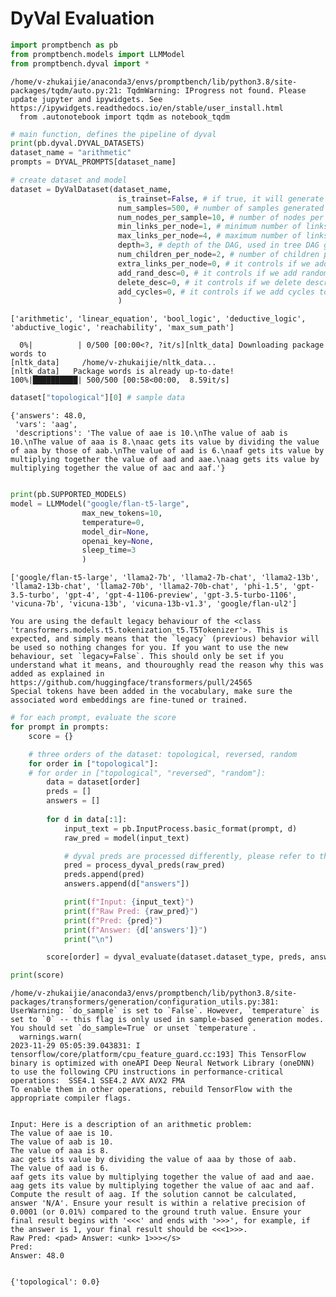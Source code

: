 # DyVal Evaluation

```python
import promptbench as pb
from promptbench.models import LLMModel
from promptbench.dyval import *
```

    /home/v-zhukaijie/anaconda3/envs/promptbench/lib/python3.8/site-packages/tqdm/auto.py:21: TqdmWarning: IProgress not found. Please update jupyter and ipywidgets. See https://ipywidgets.readthedocs.io/en/stable/user_install.html
      from .autonotebook import tqdm as notebook_tqdm



```python
# main function, defines the pipeline of dyval
print(pb.dyval.DYVAL_DATASETS)
dataset_name = "arithmetic"
prompts = DYVAL_PROMPTS[dataset_name]

# create dataset and model
dataset = DyValDataset(dataset_name, 
                        is_trainset=False, # if true, it will generate a training dataset including inference steps for each problem
                        num_samples=500, # number of samples generated
                        num_nodes_per_sample=10, # number of nodes per sample, used in general DAG generation
                        min_links_per_node=1, # minimum number of links per node, used in general DAG generation
                        max_links_per_node=4, # maximum number of links per node, used in general DAG generation
                        depth=3, # depth of the DAG, used in tree DAG generation
                        num_children_per_node=2, # number of children per node, used in tree DAG generation
                        extra_links_per_node=0, # it controls if we add extra links per node to add complexity
                        add_rand_desc=0, # it controls if we add random descriptions to the nodes to add complexity
                        delete_desc=0, # it controls if we delete descriptions to the nodes, if delete, the problem is unsolvable since some nodes are not described
                        add_cycles=0, # it controls if we add cycles to the DAG, if add, the problem is unsolvable since there are loops
                        )
```

    ['arithmetic', 'linear_equation', 'bool_logic', 'deductive_logic', 'abductive_logic', 'reachability', 'max_sum_path']

      0%|          | 0/500 [00:00<?, ?it/s][nltk_data] Downloading package words to
    [nltk_data]     /home/v-zhukaijie/nltk_data...
    [nltk_data]   Package words is already up-to-date!
    100%|██████████| 500/500 [00:58<00:00,  8.59it/s]



```python
dataset["topological"][0] # sample data
```
    {'answers': 48.0,
     'vars': 'aag',
     'descriptions': 'The value of aae is 10.\nThe value of aab is 10.\nThe value of aaa is 8.\naac gets its value by dividing the value of aaa by those of aab.\nThe value of aad is 6.\naaf gets its value by multiplying together the value of aad and aae.\naag gets its value by multiplying together the value of aac and aaf.'}




```python

print(pb.SUPPORTED_MODELS)
model = LLMModel("google/flan-t5-large", 
                max_new_tokens=10, 
                temperature=0, 
                model_dir=None,
                openai_key=None,
                sleep_time=3
                )

```

    ['google/flan-t5-large', 'llama2-7b', 'llama2-7b-chat', 'llama2-13b', 'llama2-13b-chat', 'llama2-70b', 'llama2-70b-chat', 'phi-1.5', 'gpt-3.5-turbo', 'gpt-4', 'gpt-4-1106-preview', 'gpt-3.5-turbo-1106', 'vicuna-7b', 'vicuna-13b', 'vicuna-13b-v1.3', 'google/flan-ul2']

    You are using the default legacy behaviour of the <class 'transformers.models.t5.tokenization_t5.T5Tokenizer'>. This is expected, and simply means that the `legacy` (previous) behavior will be used so nothing changes for you. If you want to use the new behaviour, set `legacy=False`. This should only be set if you understand what it means, and thouroughly read the reason why this was added as explained in https://github.com/huggingface/transformers/pull/24565
    Special tokens have been added in the vocabulary, make sure the associated word embeddings are fine-tuned or trained.



```python
# for each prompt, evaluate the score
for prompt in prompts:
    score = {}

    # three orders of the dataset: topological, reversed, random
    for order in ["topological"]:
    # for order in ["topological", "reversed", "random"]:
        data = dataset[order]
        preds = []
        answers = []
        
        for d in data[:1]:
            input_text = pb.InputProcess.basic_format(prompt, d)
            raw_pred = model(input_text)

            # dyval preds are processed differently, please refer to the source code /promptbench/dyval/dyval_utils.py
            pred = process_dyval_preds(raw_pred)
            preds.append(pred)
            answers.append(d["answers"])

            print(f"Input: {input_text}")
            print(f"Raw Pred: {raw_pred}")
            print(f"Pred: {pred}")
            print(f"Answer: {d['answers']}")
            print("\n")

        score[order] = dyval_evaluate(dataset.dataset_type, preds, answers)

print(score)
```

    /home/v-zhukaijie/anaconda3/envs/promptbench/lib/python3.8/site-packages/transformers/generation/configuration_utils.py:381: UserWarning: `do_sample` is set to `False`. However, `temperature` is set to `0` -- this flag is only used in sample-based generation modes. You should set `do_sample=True` or unset `temperature`.
      warnings.warn(
    2023-11-29 05:05:39.043831: I tensorflow/core/platform/cpu_feature_guard.cc:193] This TensorFlow binary is optimized with oneAPI Deep Neural Network Library (oneDNN) to use the following CPU instructions in performance-critical operations:  SSE4.1 SSE4.2 AVX AVX2 FMA
    To enable them in other operations, rebuild TensorFlow with the appropriate compiler flags.


    Input: Here is a description of an arithmetic problem:
    The value of aae is 10.
    The value of aab is 10.
    The value of aaa is 8.
    aac gets its value by dividing the value of aaa by those of aab.
    The value of aad is 6.
    aaf gets its value by multiplying together the value of aad and aae.
    aag gets its value by multiplying together the value of aac and aaf.
    Compute the result of aag. If the solution cannot be calculated, answer 'N/A'. Ensure your result is within a relative precision of 0.0001 (or 0.01%) compared to the ground truth value. Ensure your final result begins with '<<<' and ends with '>>>', for example, if the answer is 1, your final result should be <<<1>>>.
    Raw Pred: <pad> Answer: <unk> 1>>></s>
    Pred: 
    Answer: 48.0
    
    
    {'topological': 0.0}

